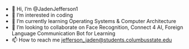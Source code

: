 - 👋 Hi, I’m @JadenJefferson1
- 👀 I’m interested in coding
- 🌱 I’m currently learning Operating Systems & Computer Architecture
- 💞️ I’m looking to collaborate on Face Recognition, Connect 4 AI, Foreign Language Communication Bot for Learning
- 📫 How to reach me jefferson_jaden@students.columbusstate.edu

<!---
JadenJefferson1/JadenJefferson1 is a ✨ special ✨ repository because its `README.md` (this file) appears on your GitHub profile.
You can click the Preview link to take a look at your changes.
--->
